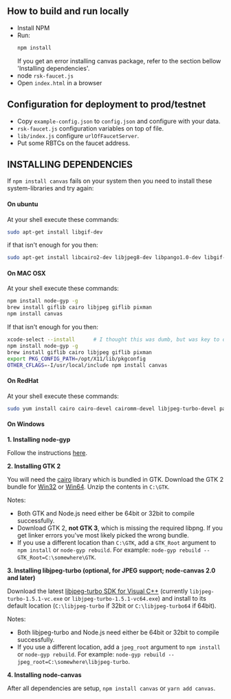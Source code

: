 ## How to build and run locally
- Install NPM
- Run:
    ```sh
    npm install
    ```
    If you get an error installing canvas package, refer to the section bellow 'Installing dependencies'.
- node `rsk-faucet.js`
- Open `index.html` in a browser

## Configuration for deployment to prod/testnet
- Copy `example-config.json` to `config.json` and configure with your data.
- `rsk-faucet.js` configuration variables on top of file.
- `lib/index.js` configure `urlOfFaucetServer`.
- Put some RBTCs on the faucet address.

## INSTALLING DEPENDENCIES
If `npm install canvas` fails on your system then you need to install these system-libraries and try again:

#### On ubuntu
At your shell execute these commands:
```sh
sudo apt-get install libgif-dev
```

if that isn't enough for you then:
```sh
sudo apt-get install libcairo2-dev libjpeg8-dev libpango1.0-dev libgif-dev build-essential g++
```

#### On MAC OSX
At your shell execute these commands:
```sh
npm install node-gyp -g
brew install giflib cairo libjpeg giflib pixman
npm install canvas
```

If that isn't enough for you then:
```sh
xcode-select --install      # I thought this was dumb, but was key to one of my issues
npm install node-gyp -g
brew install giflib cairo libjpeg giflib pixman
export PKG_CONFIG_PATH=/opt/X11/lib/pkgconfig
OTHER_CFLAGS=-I/usr/local/include npm install canvas
```

#### On RedHat
At your shell execute these commands:
```sh
sudo yum install cairo cairo-devel cairomm-devel libjpeg-turbo-devel pango pango-devel pangomm pangomm-devel giflib-devel -y
```

#### On Windows

**1. Installing node-gyp**

Follow the instructions [here](https://github.com/nodejs/node-gyp#on-windows).

**2. Installing GTK 2**

You will need the [cairo](http://cairographics.org/) library which is bundled in GTK. Download the GTK 2 bundle for [Win32](http://ftp.gnome.org/pub/GNOME/binaries/win32/gtk+/2.24/gtk+-bundle_2.24.10-20120208_win32.zip) or [Win64](http://ftp.gnome.org/pub/GNOME/binaries/win64/gtk+/2.22/gtk+-bundle_2.22.1-20101229_win64.zip). Unzip the contents in `C:\GTK`.

Notes:
- Both GTK and Node.js need either be 64bit or 32bit to compile successfully.
- Download GTK 2, **not GTK 3**, which is missing the required libpng. If you get linker errors you've most likely picked the wrong bundle.
- If you use a different location than `C:\GTK`, add a `GTK_Root` argument to `npm install` or `node-gyp rebuild`. For example: `node-gyp rebuild --GTK_Root=C:\somewhere\GTK`.

**3. Installing libjpeg-turbo (optional, for JPEG support; node-canvas 2.0 and later)**

Download the latest [libjpeg-turbo SDK for Visual C++](http://sourceforge.net/projects/libjpeg-turbo/files/) (currently `libjpeg-turbo-1.5.1-vc.exe` or `libjpeg-turbo-1.5.1-vc64.exe`) and install to its default location (`C:\libjpeg-turbo` if 32bit or `C:\libjpeg-turbo64` if 64bit).

Notes:

- Both libjpeg-turbo and Node.js need either be 64bit or 32bit to compile successfully.
- If you use a different location, add a `jpeg_root` argument to `npm install` or `node-gyp rebuild`. For example: `node-gyp rebuild --jpeg_root=C:\somewhere\libjpeg-turbo`.

**4. Installing node-canvas**

After all dependencies are setup, `npm install canvas` or `yarn add canvas`.

